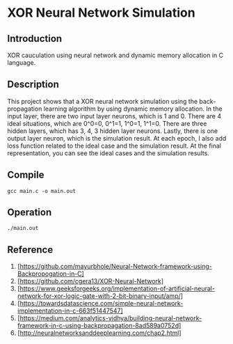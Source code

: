 # XOR Neural Network Simulation

## Introduction

XOR cauculation using neural network and dynamic memory allocation in C language.

## Description

This project shows that a XOR neural network simulation using the back-propagation learning algorithm by using dynamic memory allocation. In the input layer, there are two input layer neurons, which is 1 and 0. There are 4 ideal situations, which are 0^0=0, 0^1=1, 1^0=1, 1^1=0. There are three hidden layers, which has 3, 4, 3 hidden layer neurons. Lastly, there is one output layer neuron, which is the simulation result. At each epoch, I also add loss function related to the ideal case and the simulation result. At the final representation, you can see the ideal cases and the simulation results.

## Compile

```
gcc main.c -o main.out
```

## Operation

```
./main.out
```

## Reference

1. [https://github.com/mayurbhole/Neural-Network-framework-using-Backpropogation-in-C]
2. [https://github.com/cgera13/XOR-Neural-Network]
3. [https://www.geeksforgeeks.org/implementation-of-artificial-neural-network-for-xor-logic-gate-with-2-bit-binary-input/amp/]
4. [https://towardsdatascience.com/simple-neural-network-implementation-in-c-663f51447547]
5. [https://medium.com/analytics-vidhya/building-neural-network-framework-in-c-using-backpropagation-8ad589a0752d]
6. [http://neuralnetworksanddeeplearning.com/chap2.html]
